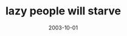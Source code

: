 ---
layout: base.njk
title : 'lazy people will starve' 
view_title : 'lazy people will starve' 
year : '2003' 
date : '2003-10-01' 
img_file : '/drawing/lazypeopplewillstarve.png' 
html_file : 'lazypeopplewillstarve' 
next_html : 'iusedtolikethingslikethat.html' 
year_order : '139' 
permalink : "title/{{html_file}}.html"
---